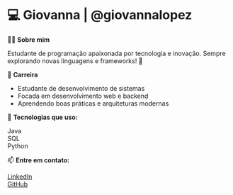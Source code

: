 # 💻 Giovanna | @giovannalopez  

👩‍💻 **Sobre mim**  

Estudante de programação apaixonada por tecnologia e inovação. Sempre explorando novas linguagens e frameworks! 🚀  

🔹 **Carreira**  

- Estudante de desenvolvimento de sistemas 
- Focada em desenvolvimento web e backend  
- Aprendendo boas práticas e arquiteturas modernas  

🔧 **Tecnologias que uso:**  

Java  
SQL  
Python  

📫 **Entre em contato:** 

[LinkedIn](https://www.linkedin.com/in/giovannalopes2006/)  
[GitHub](https://github.com/giovannalopez)
